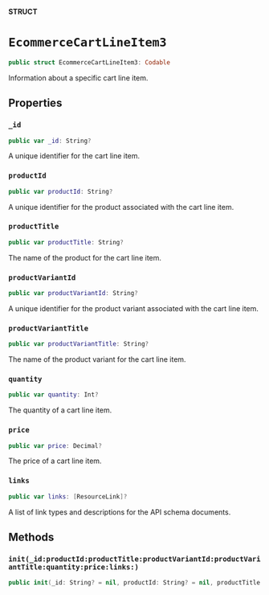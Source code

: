 **STRUCT**

# `EcommerceCartLineItem3`

```swift
public struct EcommerceCartLineItem3: Codable
```

Information about a specific cart line item.

## Properties
### `_id`

```swift
public var _id: String?
```

A unique identifier for the cart line item.

### `productId`

```swift
public var productId: String?
```

A unique identifier for the product associated with the cart line item.

### `productTitle`

```swift
public var productTitle: String?
```

The name of the product for the cart line item.

### `productVariantId`

```swift
public var productVariantId: String?
```

A unique identifier for the product variant associated with the cart line item.

### `productVariantTitle`

```swift
public var productVariantTitle: String?
```

The name of the product variant for the cart line item.

### `quantity`

```swift
public var quantity: Int?
```

The quantity of a cart line item.

### `price`

```swift
public var price: Decimal?
```

The price of a cart line item.

### `links`

```swift
public var links: [ResourceLink]?
```

A list of link types and descriptions for the API schema documents.

## Methods
### `init(_id:productId:productTitle:productVariantId:productVariantTitle:quantity:price:links:)`

```swift
public init(_id: String? = nil, productId: String? = nil, productTitle: String? = nil, productVariantId: String? = nil, productVariantTitle: String? = nil, quantity: Int? = nil, price: Decimal? = nil, links: [ResourceLink]? = nil)
```
